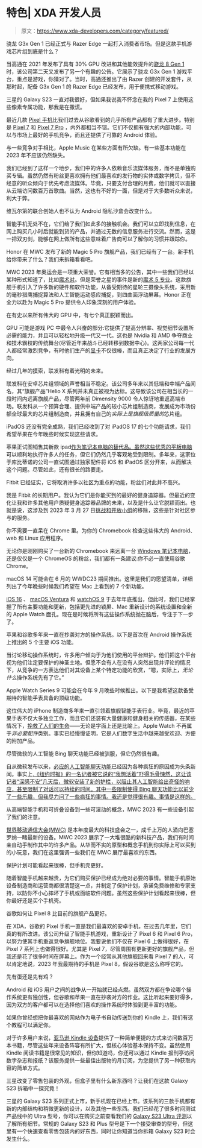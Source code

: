 # 特色| XDA 开发人员

> 原文：<https://www.xda-developers.com/category/featured/>

[](/qualcomm-snapdragon-g3x-gen-1/)

骁龙 G3x Gen 1 已经正式与 Razer Edge 一起打入消费者市场。但是这款手机游戏芯片组到底是什么？

当高通在 2021 年发布了具有 30% GPU 改进和其他能效提升的[骁龙 8 Gen 1](http://www.xda-developers.com/qualcomm-snapdragon-8-gen-1/) 时，该公司第二天又发布了另一个有趣的公告。它展示了骁龙 G3x Gen 1 游戏平台，重点是游戏，你猜对了。当时，高通还推出了由 Razer 创建的开发套件，从那时起，配备 G3x Gen 1 的 Razer Edge 已经发布，用于便携式移动游戏。

[](/pixel-exclusive-features-google-pixel-7/)

三星的 Galaxy S23 一直对我很好，但如果我说我不怀念在我的 Pixel 7 上使用这些像素专属功能，那我是在撒谎。

最近几款 [Pixel 手机](https://www.xda-developers.com/best-pixel-phones/)比我们过去从谷歌看到的几乎所有产品都有了重大进步。特别是 [Pixel 7](https://www.xda-developers.com/google-pixel-7-review/) 和 [Pixel 7 Pro](https://www.xda-developers.com/google-pixel-7-pro-review/) ，内外都相当不错。它们不仅拥有强大的内部功能，可以与市场上最好的手机竞争，而且还提供了可靠的 Android 体验。

[](/apple-music-lags-behind/)

与一些竞争对手相比，Apple Music 在某些方面有所欠缺。有一些基本功能在 2023 年不应该仍然缺失。

我们已经到了这样一个地步，我们中的许多人依赖音乐流媒体服务，而不是单独购买专辑。虽然仍然有粉丝更喜欢拥有他们最喜欢的发行物的实体或数字拷贝，但不经意的听众倾向于优先考虑流媒体。毕竟，只要支付合理的月费，他们就可以直接从云端访问数百万首歌曲。当然，这也有不好的一面，但是对于大多数听众来说，利大于弊。

[](/co-founder-vivaldi-interview-mwc-2023/)

维瓦尔第的联合创始人也不认为 Android 隐私沙盒会改变什么。

智能手机无处不在，它们给了我们如此多的接触机会。我们可以立即找到信息，在网上购买几小时后就能到货的产品，并通过无数的信息服务进行交流。然而，这是一把双刃剑，能够在网上做所有这些意味着广告商可以了解你的习惯并跟踪你。

[](/honor-magic-5-pro-unboxing/)

Honor 在 MWC 发布了新的 Magic 5 Pro 旗舰产品，我们已经有了一台。新手机给你带来了什么？我们来拆箱看看吧。

MWC 2023 年奥运会是一项重大荣誉。它有相当多的公告，其中一些我们已经以某种形式知道了，比如[魔术对](https://www.xda-developers.com/honor-magic-vs-80-series-launch/)。但是荣誉之星的事件是新的[魔术 5 专业](https://www.xda-developers.com/honor-magic5-pro-release/)。这款旗舰手机引入了许多新的硬件和软件功能，从备受期待的星轮三摄像头系统，采用新的毫秒猎鹰捕捉算法和人工智能运动感应捕捉，到四曲面浮动屏幕。Honor 正在全力以赴为 Magic 5 Pro 提供令人印象深刻的用户体验。

[](/best-gpus-all-time/)

在有史以来所有伟大的 GPU 中，有七个真正脱颖而出。

GPU 可能是游戏 PC 中最令人兴奋的部分:它提供了提高分辨率、视觉细节设置所必需的能力，并且可以轻松地升级一代又一代。这也是 Nvidia 和 AMD 争夺商业和技术霸权的传统舞台(尽管近年来战斗已经转移到数据中心)。这两家公司每一代人都经常激烈竞争，有时他们生产的[显卡](https://www.xda-developers.com/best-graphics-cards/)不仅很棒，而且真正决定了行业的发展方向。

[](/mediatek-future-chipset-mwc-2023/)

经过几年的摸索，联发科有着光明的未来。

联发科在安卓芯片组领域的声誉相当不稳定。该公司多年来以其低端和中端产品闻名，其“旗舰产品”Helio X 系列并未真正被视为达标。这导致该公司在相当长的一段时间内远离旗舰产品，尽管两年前 Dimensity 9000 令人惊讶地重返高端市场。联发科从一个预算合理、提供中端产品的较小芯片组制造商，发展成为市场份额全球最大的芯片组制造商，并且拥有自己的*实际上是旗舰级质量的*芯片组。

[](/ipados-17/)

iPadOS 还没有完全成熟，我们已经收到了对 iPadOS 17 的七个功能请求，我们希望苹果在今年晚些时候实现这些请求。

苹果正试图销售其新款 ipad[作为笔记本电脑的替代品。虽然这些](http://xda-developers.com/best-ipad)[优秀的平板电脑](http://xda-developers.com/best-tablets)可以顺利地执行许多人的任务，但它们仍然几乎客观地受到限制。多年来，这家位于库比蒂诺的公司一直试图通过独家配件将 iOS 和 iPadOS 区分开来，从而解决这个问题。尽管如此，还有很长的路要走。

[](/fitbit-ending-challenges-adventures-big-mistake/)

Fitbit 已经证实，它将取消许多以社区为重点的功能，粉丝们对此并不高兴。

我是 Fitbit 的长期用户。我认为它们是你能买到的最好的健身追踪器。但最近的变化让我和许多其他用户质疑健身追踪器品牌的未来，以及是什么让它脱颖而出。也就是说，这涉及到 2023 年 3 月 27 日[挑战和开放小组](http://www.xda-developers.com/fitbit-open-groups-challenges-trophies-remove/)的移除，这些是针对社区参与的服务。

[](/apps-should-use-chromebook/)

你不需要一直呆在 Chrome 里。为你的 Chromebook 检查这些伟大的 Android、web 和 Linux 应用程序。

无论你是刚刚购买了一台新的 Chromebook 来远离一台 [Windows 笔记本电脑](https://www.xda-developers.com/best-laptops/)，还是仅仅是一个 ChromeOS 的粉丝，我们都有一条建议:你不必一直使用谷歌 Chrome。

[](/macos-14/)

macOS 14 可能会在 6 月的 WWDC23 期间推出。这里是我们的愿望清单，详细列出了今年晚些时候我们希望在 Mac 上看到的 7 个新功能。

[iOS 16](http://xda-developers.com/ios-16) 、 [macOS Ventura](http://xda-developers.com/macos-ventura) 和 [watchOS 9](http://xda-developers.com/watchos-9) 于去年年底推出，但此时，我们已经掌握了所有主要功能和更新，包括更先进的锁屏、Mac 重新设计的系统设置和全新的 Apple Watch 面孔。现在是时候将所有这些操作系统抛在脑后，专注于下一步了。

[](/ios-features-borrowed-android/)

苹果和谷歌多年来一直在抄袭对方的操作系统。以下是首次在 Android 操作系统上推出的 5 个主要 iOS 功能。

当讨论移动操作系统时，许多用户倾向于为他们使用的平台辩护。他们把这个平台视为他们注定要保护的神圣土地。但愿不会有人在没有人突然出现并评论的情况下，从竞争的一方表达他们对其设备上某个特定功能的欣赏，“嗯，实际上，*无论什么*操作系统先有了它。”

[](/apple-watch-series-9/)

Apple Watch Series 9 可能会在今年 9 月晚些时候推出。以下是我希望这款备受期待的智能手表具备的顶级功能。

这位伟大的 iPhone 制造商多年来一直引领着旗舰智能手表行业。毕竟，最近的苹果手表不仅大多独立工作，而且它们还装有大量健康和健身相关的传感器，在某些情况下，[挽救了人们的生命](https://www.xda-developers.com/ways-apple-watch-help-locked-outside/)——无论是字面上还是比喻上。Apple Watch 不再属于*非必要配件*类别。事实已经慢慢证明，它是人们数字生活中越来越受欢迎、方便的附加产品。

[](/bing-chat-bot-ask-questions/)

尽管微软的人工智能 Bing 聊天功能已经被驯服，但它仍然很有趣。

自从微软发布以来，[必应的人工智能聊天功能](https://www.xda-developers.com/microsoft-bing-edge-open-ai-natural-search/)已经因为各种疯狂的原因成为头条新闻。事实上,[《纽约时报》的一名记者被它说的“我想活着”吓得毛骨悚然，这让该记者“深感不安”几天后，微软安装了新的护栏，以阻止其人工智能给出奇怪的响应，甚至限制了对话可以持续的时间。其中一些限制使得 Bing 聊天功能比以前少了一些乐趣，但我尽力问了一些疯狂的事情。我还是觉得很有趣。事情是这样的。](https://www.nytimes.com/2023/02/16/technology/bing-chatbot-transcript.html)

[](/best-of-mwc-2023/)

从高端智能手机和可折叠设备到一些可滚动的概念，MWC 2023 有一些设备引起了我们的注意。

[世界移动通信大会(MWC)](https://www.xda-developers.com/mwc-2023/) 是本年度最大的科技盛会之一，成千上万的人涌向巴塞罗纳一睹最新的设备。MWC 2023 展示了一大堆很酷的新科技产品，我们有时间亲自动手制作其中的许多产品。从华而不实的原型和概念手机到你实际上可以买到的小玩意，我们在这里强调一些我们在 MWC 展厅最喜欢的东西。

[](/phone-cases-vs-protection-plans/)

保护计划可能看起来很棒，但手机壳更好。

随着智能手机越来越贵，为它们购买保护已经成为绝对必要的事情。智能手机原始设备制造商和运营商都很清楚这一点，并制定了保护计划，承诺免费维修和专家支持，以防你不小心摔坏了手机或面临软件问题。虽然这些保护计划看起来很棒，但你最好还是买个手机壳。

[](/google-pixel-8/)

谷歌如何让 Pixel 8 比目前的旗舰产品更好。

在 XDA，谷歌的 Pixel 手机一直是我们最喜欢的安卓手机，在过去几年里，它们真的有所改进。该公司升级了智能手机游戏，重新设计了 Pixel 6 和 Pixel 6 Pro，以努力使其手机重返竞争旗舰地位。我要说他们不仅在 Pixel 6 上做得很好，在 Pixel 7 系列上也做得很好。尤其是 Pixel 7，尽管周围有更新更好的旗舰产品，但我还是花了很多时间在屏幕上。作为一个经常从其他旗舰回来看 Pixel 7 的人，可以肯定地说，2023 年我最期待的手机是 Pixel 8，假设谷歌是这么称呼它的。

[](/android-features-borrowed-ios/)

先有蛋还是先有鸡？

Android 和 iOS 用户之间的战争从一开始就已经点燃。虽然双方都在争论哪个操作系统更有独创性，但谷歌和苹果一直在抄袭对方的作业。这比听起来要好得多，因为双方的客户都可以在选择他们喜欢的操作系统时体验到更丰富的功能。

[](/kindle-set-up-daily-news/)

如果你曾经想把你最喜欢的网站作为电子书自动传送到你的 Kindle 上，我们有这个教程可以满足你。

对于许多用户来说，[亚马逊 Kindle 设备](http://www.xda-developers.com/best-amazon-kindle-ereader/)提供了一种简单便捷的方式来访问数百万本书籍，尽管这些年来设备阵容有所扩大，但核心体验基本保持不变。虽然使用 Kindle 阅读书籍是很常见的知识，但你知道吗，你还可以通过 Kindle 报刊亭访问数字杂志和报纸？该服务提供一些最佳出版物的月订阅，为您提供了另一种获取内容的简单方式。

[](/samsung-galaxy-s23-unboxing/)

三星改变了零售包装的外观，但盒子里有什么新东西吗？让我们在这款 Galaxy S23 拆箱中一探究竟！

三星的 Galaxy S23 系列正式上市，新手机现在已经上市。该系列的三款手机都有新的内部结构和稍微更新的设计，以及其他一些东西。我们已经花了很多时间测试产品线中的 Ultra 型号，你可以在购买之前查看我们的 [Galaxy S23 Ultra 评测](https://www.xda-developers.com/samsung-galaxy-s23-ultra-review/)以了解所有细节。常规的 Galaxy S23 和 Plus 型号是下一个接受审查的型号，但这里有一个快速查看零售包装内的好东西，同时让你知道当你拆箱 Galaxy S23 时会发生什么。